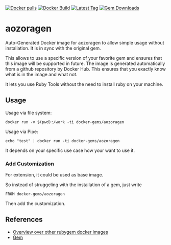 [![Docker pulls](https://img.shields.io/docker/pulls/rubygem/aozoragen.svg)](https://hub.docker.com/r/rubygem/aozoragen/)
[![Docker Build](https://img.shields.io/docker/automated/rubygem/aozoragen.svg)](https://hub.docker.com/r/rubygem/aozoragen/)
[![Latest Tag](https://img.shields.io/github/tag/docker-rubygem/aozoragen.svg)](https://hub.docker.com/r/rubygem/aozoragen/)
[![Gem Downloads](https://img.shields.io/gem/dt/aozoragen.svg)](https://rubygems.org/gems/aozoragen/)
# aozoragen

Auto-Generated Docker image for aozoragen to allow simple usage without installation.
It is in sync with the original gem.

This allows to use a specific version of your favorite gem and ensures that this image will be supported in future.
The image is generated automatically from a github repository by Docker Hub.
This ensures that you exactly know what is in the image and what not.

It lets you use Ruby Tools without the need to install ruby on your machine.

## Usage

Usage via file system:

`docker run -v $(pwd):/work -ti docker-gems/aozoragen`

Usage via Pipe:

`echo "test" | docker run -ti docker-gems/aozoragen`

It depends on your specific use case how your want to use it.

### Add Customization

For extension, it could be used as base image.

So instead of struggeling with the installation of a gem, just write

`FROM docker-gems/aozoragen`

Then add the customization.

## References

 - [Overview over other rubygem docker images](https://github.com/thinkbot/docker-rubygem)
 - [Gem](https://rubygems.org/gems/aozoragen/)
